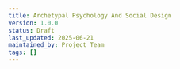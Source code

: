 ```yaml
---
title: Archetypal Psychology And Social Design
version: 1.0.0
status: Draft
last_updated: 2025-06-21
maintained_by: Project Team
tags: []
---
```

